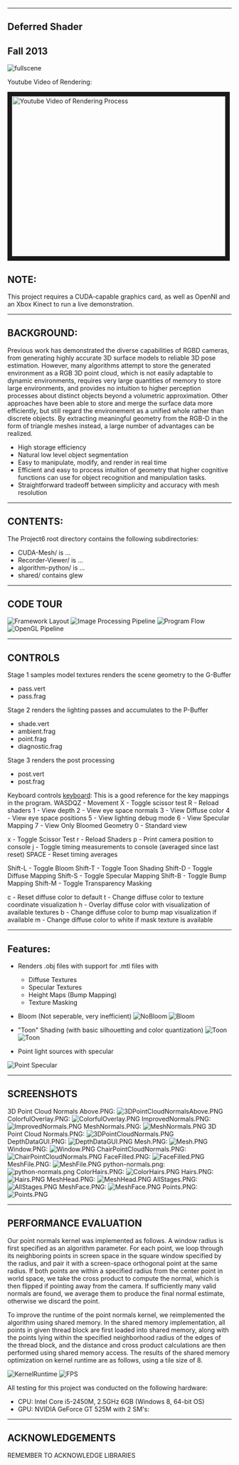 -------------------------------------------------------------------------------
Deferred Shader
-------------------------------------------------------------------------------
Fall 2013
-------------------------------------------------------------------------------
![fullscene](/renders/FullHallAllTextures.PNG "Finished Rendering")

Youtube Video of Rendering:
<dl>
<a href="http://www.youtube.com/watch?feature=player_embedded&v=kvQ3dNG4Mdg
" target="_blank"><img src="http://img.youtube.com/vi/kvQ3dNG4Mdg/0.jpg" 
alt="Youtube Video of Rendering Process" width="480" height="360" border="10" /></a>
</dl>

NOTE:
-------------------------------------------------------------------------------
This project requires a CUDA-capable graphics card, as well as OpenNI and an
Xbox Kinect to run a live demonstration.

-------------------------------------------------------------------------------
BACKGROUND:
-------------------------------------------------------------------------------
Previous work has demonstrated the diverse capabilities of RGBD cameras, from
generating highly accurate 3D surface models to reliable 3D pose estimation.
However, many algorithms attempt to store the generated environment as a RGB 3D
point cloud, which is not easily adaptable to dynamic environments, requires
very large quantities of memory to store large environments, and provides no
intuition to higher perception processes about distinct objects beyond a
volumetric approximation. Other approaches have been able to store and merge
the surface data more efficiently, but still regard the environement as a
unified whole rather than discrete objects. By extracting meaningful geometry
from the RGB-D in the form of triangle meshes instead, a large number of
advantages can be realized.

* High storage efficiency
* Natural low level object segmentation
* Easy to manipulate, modify, and render in real time
* Efficient and easy to process intuition of geometry that higher cognitive functions can use for object recognition and manipulation tasks.
* Straightforward tradeoff between simplicity and accuracy with mesh resolution

-------------------------------------------------------------------------------
CONTENTS:
-------------------------------------------------------------------------------
The Project6 root directory contains the following subdirectories:
	
* CUDA-Mesh/ is ...
* Recorder-Viewer/ is ...
* algorithm-python/ is ...
* shared/ contains glew

-------------------------------------------------------------------------------
CODE TOUR
-------------------------------------------------------------------------------

![Framework Layout](/docs/diagrams/FrameworkLayout.png "Framework Layout")
![Image Processing Pipeline](/docs/diagrams/ImageProcessingPipeline.png "Image Processing Pipeline")
![Program Flow](/docs/diagrams/ProgramFlow.png "Program Flow")
![OpenGL Pipeline](/docs/diagrams/OpenGLPipeline.png "OpenGL Pipeline")

-------------------------------------------------------------------------------
CONTROLS
-------------------------------------------------------------------------------

Stage 1 samples model textures renders the scene geometry to the G-Buffer
* pass.vert
* pass.frag

Stage 2 renders the lighting passes and accumulates to the P-Buffer
* shade.vert
* ambient.frag
* point.frag
* diagnostic.frag

Stage 3 renders the post processing
* post.vert
* post.frag

Keyboard controls
[keyboard](https://github.com/cboots/Deferred-Shading/blob/master/base/src/main.cpp#L1178):
This is a good reference for the key mappings in the program. 
WASDQZ - Movement
X - Toggle scissor test
R - Reload shaders
1 - View depth
2 - View eye space normals
3 - View Diffuse color
4 - View eye space positions
5 - View lighting debug mode
6 - View Specular Mapping
7 - View Only Bloomed Geometry
0 - Standard view

x - Toggle Scissor Test
r - Reload Shaders
p - Print camera position to console
j - Toggle timing measurements to console (averaged since last reset)
SPACE - Reset timing averages

Shift-L - Toggle Bloom
Shift-T - Toggle Toon Shading
Shift-D - Toggle Diffuse Mapping
Shift-S - Toggle Specular Mapping
Shift-B - Toggle Bump Mapping
Shift-M - Toggle Transparency Masking

c - Reset  diffuse color to default
t - Change diffuse color to texture coordinate visualization
h - Overlay diffuse color with visualization of available textures
b - Change diffuse color to bump map visualization if available
m - Change diffuse color to white if mask texture is available

-------------------------------------------------------------------------------
Features:
-------------------------------------------------------------------------------

* Renders .obj files with support for .mtl files with
  * Diffuse Textures
  * Specular Textures
  * Height Maps (Bump Mapping)
  * Texture Masking
 
* Bloom (Not seperable, very inefficient)
![NoBloom](/renders/LampNoBloom.PNG "Without Bloom")
![Bloom](/renders/LampWithBloom.PNG "With Bloom")

* "Toon" Shading (with basic silhouetting and color quantization)
![Toon](/renders/ToonShadingNoColor.PNG "Toon Shading B/W")
![Toon](/renders/FullHallToon.PNG "Toon Shading")

* Point light sources with specular

![Point Specular](/renders/PointLightSpeculars.PNG "Point Light Speculars")


-------------------------------------------------------------------------------
SCREENSHOTS
-------------------------------------------------------------------------------

3D Point Cloud Normals Above.PNG:
![3DPointCloudNormalsAbove.PNG](/docs/screenshots/3DPointCloudNormalsAbove.PNG "3DPointCloudNormalsAbove.PNG")
ColorfulOverlay.PNG:
![ColorfulOverlay.PNG](/docs/screenshots/ColorfulOverlay.PNG "ColorfulOverlay.PNG")
ImprovedNormals.PNG:
![ImprovedNormals.PNG](/docs/screenshots/ImprovedNormals.PNG "ImprovedNormals.PNG")
MeshNormals.PNG:
![MeshNormals.PNG](/docs/screenshots/MeshNormals.PNG "MeshNormals.PNG")
3D Point Cloud Normals.PNG:
![3DPointCloudNormals.PNG](/docs/screenshots/3DPointCloudNormals.PNG "3DPointCloudNormals.PNG")
DepthDataGUI.PNG:
![DepthDataGUI.PNG](/docs/screenshots/DepthDataGUI.PNG "DepthDataGUI.PNG")
Mesh.PNG:
![Mesh.PNG](/docs/screenshots/Mesh.PNG "Mesh.PNG")
Window.PNG:
![Window.PNG](/docs/screenshots/Window.PNG "Window.PNG")
ChairPointCloudNormals.PNG:
![ChairPointCloudNormals.PNG](/docs/screenshots/ChairPointCloudNormals.PNG "ChairPointCloudNormals.PNG")
FaceFilled.PNG:
![FaceFilled.PNG](/docs/screenshots/FaceFilled.PNG "FaceFilled.PNG")
MeshFile.PNG:
![MeshFile.PNG](/docs/screenshots/MeshFile.PNG "MeshFile.PNG")
python-normals.png:
![python-normals.png](/docs/screenshots/python-normals.png "python-normals.png")
ColorHairs.PNG:
![ColorHairs.PNG](/docs/screenshots/ColorHairs.PNG "ColorHairs.PNG")
Hairs.PNG:
![Hairs.PNG](/docs/screenshots/Hairs.PNG "Hairs.PNG")
MeshHead.PNG:
![MeshHead.PNG](/docs/screenshots/MeshHead.PNG "MeshHead.PNG")
AllStages.PNG:
![AllStages.PNG](/docs/screenshots/AllStages.PNG "AllStages.PNG")
MeshFace.PNG:
![MeshFace.PNG](/docs/screenshots/MeshFace.PNG "MeshFace.PNG")
Points.PNG:
![Points.PNG](/docs/screenshots/Points.PNG "Points.PNG")

-------------------------------------------------------------------------------
PERFORMANCE EVALUATION
-------------------------------------------------------------------------------

Our point normals kernel was implemented as follows. A window radius is first
specified as an algorithm parameter. For each point, we loop through its
neighboring points in screen space in the square window specified by the
radius, and pair it with a screen-space orthogonal point at the same radius. If
both points are within a specified radius from the center point in world space,
we take the cross product to compute the normal, which is then flipped if
pointing away from the camera. If sufficiently many valid normals are found, we
average them to produce the final normal estimate, otherwise we discard the
point.

To improve the runtime of the point normals kernel, we reimplemented the
algorithm using shared memory. In the shared memory implementation, all points
in given thread block are first loaded into shared memory, along with the
points lying within the specified neighborhood radius of the edges of the
thread block, and the distance and cross product calculations are then
performed using shared memory access. The results of the shared memory
optimization on kernel runtime are as follows, using a tile size of 8.

![KernelRuntime](/docs/performance/SharedVsGlobalRuntime.png "Kernel Runtime")
![FPS](/docs/performance/SharedVsGlobalFPS.png "FPS")

All testing for this project was conducted on the following hardware:
* CPU: Intel Core i5-2450M, 2.5GHz 6GB (Windows 8, 64-bit OS)
* GPU: NVIDIA GeForce GT 525M with 2 SM's:

-------------------------------------------------------------------------------
ACKNOWLEDGEMENTS
-------------------------------------------------------------------------------

REMEMBER TO ACKNOWLEDGE LIBRARIES

